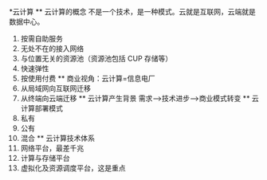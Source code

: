 *云计算
** 云计算的概念
不是一个技术，是一种模式。云就是互联网，云端就是数据中心。
1. 按需自助服务
2. 无处不在的接入网络
3. 与位置无关的资源池（资源池包括 CUP 存储等）
4. 快速弹性
5. 按使用付费
** 商业视角：云计算=信息电厂
1. 从局域网向互联网迁移
2. 从终端向云端迁移
** 云计算产生背景
需求-->技术进步-->商业模式转变
** 云计算部署模式
1. 私有
2. 公有
3. 混合
** 云计算技术体系
1. 网络平台，最差千兆
2. 计算与存储平台
3. 虚拟化及资源调度平台，这是重点
